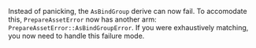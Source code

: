 Instead of panicking, the `AsBindGroup` derive can now fail.
To accomodate this, `PrepareAssetError` now has another arm: `PrepareAssetError::AsBindGroupError`.
If you were exhaustively matching, you now need to handle this failure mode.

